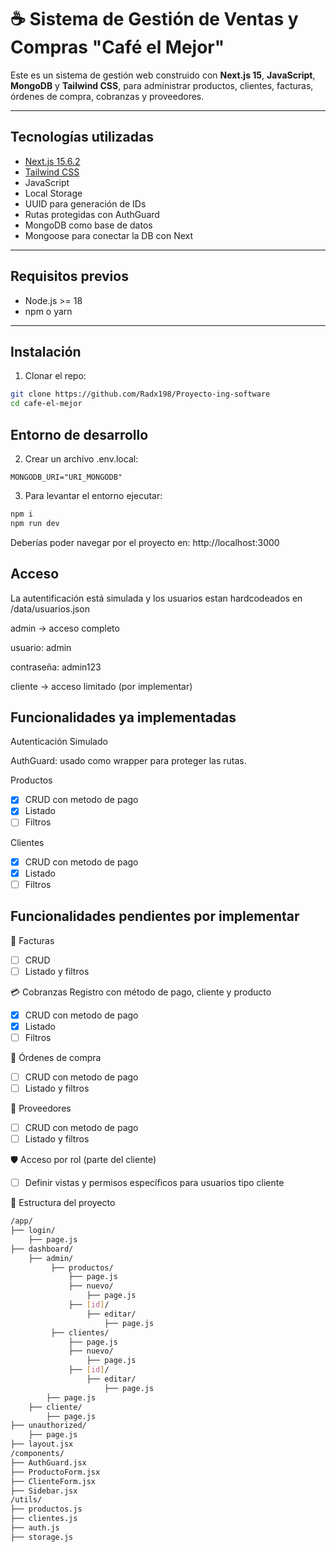 # ☕ Sistema de Gestión de Ventas y Compras "Café el Mejor"

Este es un sistema de gestión web construido con **Next.js 15**, **JavaScript**, **MongoDB** y **Tailwind CSS**, para administrar productos, clientes, facturas, órdenes de compra, cobranzas y proveedores.

---

## Tecnologías utilizadas

- [Next.js 15.6.2](https://nextjs.org/)
- [Tailwind CSS](https://tailwindcss.com/)
- JavaScript
- Local Storage
- UUID para generación de IDs
- Rutas protegidas con AuthGuard
- MongoDB como base de datos
- Mongoose para conectar la DB con Next

---

## Requisitos previos

- Node.js >= 18
- npm o yarn

---

## Instalación

1. Clonar el repo:

```bash
git clone https://github.com/Radx198/Proyecto-ing-software
cd cafe-el-mejor
```
## Entorno de desarrollo

2. Crear un archivo .env.local:

```.env.local
MONGODB_URI="URI_MONGODB"
```
3. Para levantar el entorno ejecutar:

```bash
npm i
npm run dev
```
Deberías poder navegar por el proyecto en: http://localhost:3000

## Acceso
La autentificación está simulada y los usuarios estan hardcodeados en /data/usuarios.json

admin → acceso completo

usuario: admin

contraseña: admin123

cliente → acceso limitado (por implementar)

## Funcionalidades ya implementadas
Autenticación
Simulado

AuthGuard: usado como wrapper para proteger las rutas.

Productos
- [x]  CRUD con metodo de pago
- [x]  Listado
- [ ]  Filtros

Clientes
- [x]  CRUD con metodo de pago
- [x]  Listado
- [ ]  Filtros

## Funcionalidades pendientes por implementar
🧾 Facturas
- [ ]  CRUD
- [ ]  Listado y filtros

💳 Cobranzas
 Registro con método de pago, cliente y producto
- [x]  CRUD con metodo de pago
- [x]  Listado
- [ ]  Filtros

📑 Órdenes de compra
- [ ]  CRUD con metodo de pago
- [ ]  Listado y filtros

🚚 Proveedores
- [ ]  CRUD con metodo de pago
- [ ]  Listado y filtros

🛡 Acceso por rol (parte del cliente)
- [ ]  Definir vistas y permisos específicos para usuarios tipo cliente

📁 Estructura del proyecto

```bash
/app/
├── login/
    ├── page.js
├── dashboard/
    ├── admin/
         ├── productos/
             ├── page.js
             ├── nuevo/
                 ├── page.js
             ├── [id]/
                 ├── editar/
                     ├── page.js
         ├── clientes/
             ├── page.js
             ├── nuevo/
                 ├── page.js
             ├── [id]/
                 ├── editar/
                     ├── page.js
        ├── page.js
    ├── cliente/
        ├── page.js
├── unauthorized/
    ├── page.js
├── layout.jsx
/components/
├── AuthGuard.jsx
├── ProductoForm.jsx
├── ClienteForm.jsx
├── Sidebar.jsx
/utils/
├── productos.js
├── clientes.js
├── auth.js
├── storage.js
```
